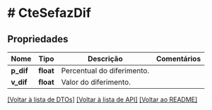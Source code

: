 # # CteSefazDif

## Propriedades

Nome | Tipo | Descrição | Comentários
------------ | ------------- | ------------- | -------------
**p_dif** | **float** | Percentual do diferimento. |
**v_dif** | **float** | Valor do diferimento. |

[[Voltar à lista de DTOs]](../../README.md#models) [[Voltar à lista de API]](../../README.md#endpoints) [[Voltar ao README]](../../README.md)
